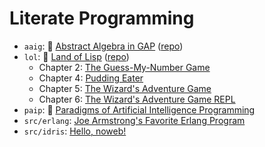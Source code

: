 # Literate Programming

- `aaig`: :book: [Abstract Algebra in GAP][aaig] ([repo][aaig/repo])
- `lol`: :book: [Land of Lisp][lol/repo] ([repo][lol/repo])
    - Chapter 2: [The Guess-My-Number Game][lol/guess.pdf]
    - Chapter 4: [Pudding Eater][lol/pudding.pdf]
    - Chapter 5: [The Wizard's Adventure Game][lol/wizard5.pdf]
    - Chapter 6: [The Wizard's Adventure Game REPL][lol/wizard6.pdf]
- `paip`: :book: [Paradigms of Artificial Intelligence Programming][paip]
- `src/erlang`: [Joe Armstrong's Favorite Erlang Program][fav1]
- `src/idris`: [Hello, noweb!][hello]


<!-- Named Links -->

[aaig]: https://yurrriq.github.io/lp/aaig.pdf
[aaig/repo]: https://github.com/yurrriq/abstract-algebra-in-gap
[lol/repo]: https://github.com/yurrriq/land-of-lisp
[lol/guess.pdf]: https://yurrriq.github.io/lp/lol/guess.pdf
[lol/pudding.pdf]: https://yurrriq.github.io/lp/lol/pudding.pdf
[lol/wizard5.pdf]: https://yurrriq.github.io/lp/lol/wizard5.pdf
[lol/wizard6.pdf]: https://yurrriq.github.io/lp/lol/wizard6.pdf
[paip]: https://yurrriq.github.io/lp/paip.pdf
[fav1]: https://yurrriq.github.io/lp/erlang/fav1.pdf
[hello]: https://yurrriq.github.io/lp/idris/hello.pdf
